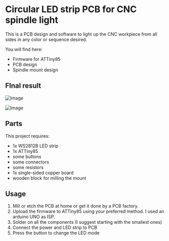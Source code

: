 # Circular LED strip PCB for CNC spindle light

This is a PCB design and software to light up the CNC workpiece from all sides in any color or sequence desired.

You will find here:
- Firmware for ATTiny85
- PCB design
- Spindle mount design

## FInal result

![Image]()

![Image]()


## Parts

This project requires:
- 1x WS2812B LED strip
- 1x ATTiny85
- some buttons
- some connectors
- some resistors
- 1x single-sided copper board
- wooden block for milling the mount

## Usage

1. Mill or etch the PCB at home or get it done by a PCB factory.
2. Upload the firmware to ATTiny85 using your preferred method. I used an arduino UNO as ISP.
2. Solder on all the components (I suggest starting with the smallest ones)
3. Connect the power and LED strip to PCB
4. Press the button to change the LED mode
